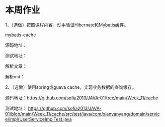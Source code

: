 # 本周作业
1、（选做）按照课程内容，动手验证Hibernate和Mybatis缓存。

mybatis-cache

源码地址：

测试地址：

解析文章：

解析md：

2、（选做）使用spring或guava cache，实现业务数据的查询缓存。

源码地址：https://github.com/sofia2013/JAVA-01/tree/main/Week_11/cache

测试地址： https://github.com/sofia2013/JAVA-01/blob/main/Week_11/cache/src/test/java/com/xianyanyang/domain/service/impl/UserServiceImplTest.java  